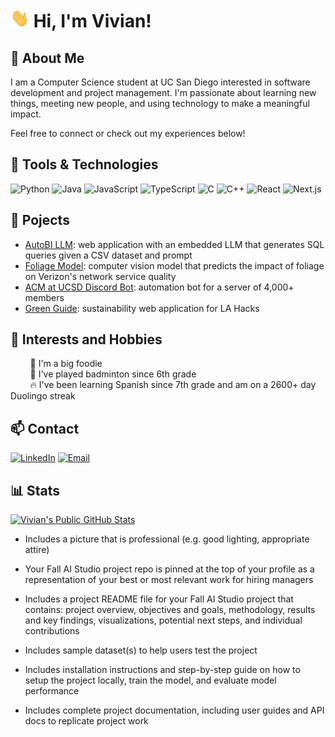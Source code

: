 <h1><img src="./wave.gif" width="30px" height="30px" /> Hi, I'm Vivian!</h1>

<!-- [![LinkedIn](https://img.shields.io/badge/-LinkedIn-000?&logo=LinkedIn)](https://www.linkedin.com/in/vivianliu532)
[![Email](https://img.shields.io/badge/-Email-000?&logo=gmail)](mailto:v6liu@ucsd.edu) -->

<!-- </div> -->


## 🌱 About Me

I am a Computer Science student at UC San Diego interested in software development and project management. I'm passionate about learning new things, meeting new people, and using technology to make a meaningful impact.

Feel free to connect or check out my experiences below!


## 🔧 Tools & Technologies

<!-- ### Languages -->

![Python](https://img.shields.io/badge/-Python-000?&logo=Python)
![Java](https://img.shields.io/badge/-Java-000?&logo=Java)
![JavaScript](https://img.shields.io/badge/-JavaScript-000?&logo=JavaScript)
![TypeScript](https://img.shields.io/badge/-TypeScript-000?&logo=TypeScript)
![C](https://img.shields.io/badge/-C-000?&logo=C)
![C++](https://img.shields.io/badge/-C++-000?&logo=c%2b%2b&logoColor=00599C)
![React](https://img.shields.io/badge/-React-000?&logo=React)
![Next.js](https://img.shields.io/badge/-Next.js-000?&logo=nextdotjs)


## 📓 Pojects

- [AutoBI LLM](https://github.com/am2558/verizon-sql-autobi): web application with an embedded LLM that generates SQL queries given a CSV dataset and prompt
- [Foliage Model](https://github.com/Verizon-4/Foliage): computer vision model that predicts the impact of foliage on Verizon's network service quality
- [ACM at UCSD Discord Bot](https://github.com/acmucsd/discord-bot): automation bot for a server of 4,000+ members
- [Green Guide](https://github.com/Stuart6557/LA-Hacks-2023): sustainability web application for LA Hacks


## 🎨 Interests and Hobbies

&nbsp;&nbsp;&nbsp;&nbsp;&nbsp;&nbsp;&nbsp;&nbsp;🥖 I'm a big foodie  
&nbsp;&nbsp;&nbsp;&nbsp;&nbsp;&nbsp;&nbsp;&nbsp;🏸 I've played badminton since 6th grade  
&nbsp;&nbsp;&nbsp;&nbsp;&nbsp;&nbsp;&nbsp;&nbsp;🔥 I've been learning Spanish since 7th grade and am on a 2600+ day Duolingo streak


## 📫 Contact

[![LinkedIn](https://img.shields.io/badge/-LinkedIn-000?&logo=LinkedIn)](https://www.linkedin.com/in/vivianliu532)
[![Email](https://img.shields.io/badge/-Email-000?&logo=gmail)](mailto:v6liu@ucsd.edu)


## 📊 Stats

<!-- https://github.com/anuraghazra/github-readme-stats
https://github.com/DenverCoder1/github-readme-streak-stats -->

[![Vivian's Public GitHub Stats](https://github-readme-stats.vercel.app/api?username=Stuart6557&show_icons=true&include_all_commits=true&show=prs_merged&custom_title=Vivian's%20Public%20GitHub%20Stats&theme=nightowl)](https://github.com/anuraghazra/github-readme-stats)


- Includes a picture that is professional (e.g. good lighting, appropriate attire)
- Your Fall AI Studio project repo is pinned at the top of your profile as a representation of your best or most relevant work for hiring managers

- Includes a project README file for your Fall AI Studio project that contains: project overview, objectives and goals, methodology, results and key findings, visualizations, potential next steps, and individual contributions
- Includes sample dataset(s) to help users test the project
- Includes installation instructions and step-by-step guide on how to setup the project locally, train the model, and evaluate model performance
- Includes complete project documentation, including user guides and API docs to replicate project work


<!--
## Optional Sections

Achievements or Certifications

Open Source

Blogs
>

<!-- Submission: https://lms.ecornell.com/courses/1788087/assignments/12965218 -->
